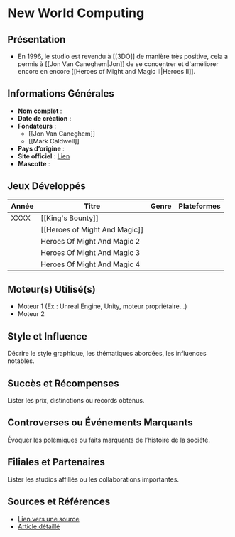 # New World Computing

## Présentation
- En 1996, le studio est revendu à [[3DO]] de manière très positive, cela a permis à [[Jon Van Caneghem|Jon]] de se concentrer et d'améliorer encore en encore [[Heroes of Might and Magic II|Heroes II]].

## Informations Générales
- **Nom complet** :  
- **Date de création** :  
- **Fondateurs** :  
	- [[Jon Van Caneghem]]
	- [[Mark Caldwell]]
- **Pays d’origine** :  
- **Site officiel** : [Lien](#)  
- **Mascotte** :

## Jeux Développés
| Année | Titre                         | Genre | Plateformes |
| ----- | ----------------------------- | ----- | ----------- |
| XXXX  | [[King's Bounty]]             |       |             |
|       | [[Heroes of Might And Magic]] |       |             |
|       | Heroes Of Might And Magic 2   |       |             |
|       | Heroes Of Might And Magic 3   |       |             |
|       | Heroes Of Might And Magic 4   |       |             |

## Moteur(s) Utilisé(s)
- Moteur 1 (Ex : Unreal Engine, Unity, moteur propriétaire...)
- Moteur 2

## Style et Influence
Décrire le style graphique, les thématiques abordées, les influences notables.

## Succès et Récompenses
Lister les prix, distinctions ou records obtenus.

## Controverses ou Événements Marquants
Évoquer les polémiques ou faits marquants de l’histoire de la société.

## Filiales et Partenaires
Lister les studios affiliés ou les collaborations importantes.

## Sources et Références
- [Lien vers une source](#)
- [Article détaillé](#)
